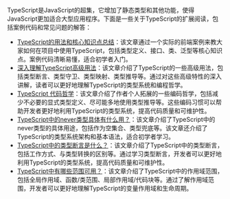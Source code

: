 TypeScript是JavaScript的超集，它增加了静态类型和其他功能，使得JavaScript更加适合大型应用程序。下面是一些关于TypeScript的扩展阅读，包括案例代码和常见问题的解答：

-   [TypeScript的用法和核心知识点总结](https://zhuanlan.zhihu.com/p/180143287)：该文章通过一个实际的前端案例来教大家如何在项目中使用TypeScript，包括类型定义、接口、类、泛型等核心知识点。案例代码清晰易懂，适合初学者入门。
-   [深入理解TypeScript高级用法](https://zhuanlan.zhihu.com/p/393799486)：该文章介绍了TypeScript的一些高级用法，包括类型断言、类型守卫、类型映射、类型推导等。通过对这些高级特性的深入讲解，读者可以更好地理解TypeScript的类型系统和编程哲学。
-   [TypeScript 代码哲学](https://zhuanlan.zhihu.com/p/136254808)：该文章介绍了作者个人拓展的一些编码哲学，包括减少不必要的显式类型定义、尽可能多地使用类型推导等。这些编码习惯可以帮助开发者更好地利用TypeScript的类型系统，提高代码质量和可维护性。
-   [TypeScript中的never类型具体有什么用？](https://zhuanlan.zhihu.com/p/267778856)：该文章介绍了TypeScript中的never类型的具体用途，包括作为空集合、类型兜底等。该文章还介绍了TypeScript的类型系统架构和基本语法，适合初学者学习。
-   [TypeScript中的类型断言是什么？](https://zhuanlan.zhihu.com/p/393799486)：该文章介绍了TypeScript中的类型断言，包括工作方式、与类型转换的区别等。通过学习类型断言，开发者可以更好地利用TypeScript的类型系统，提高代码质量和可维护性。
-   [TypeScript中有哪些范围可用？](https://zhuanlan.zhihu.com/p/393799486)：该文章介绍了TypeScript中的作用域范围，包括全局作用域、函数/类范围、局部作用域/代码块等。通过了解作用域范围，开发者可以更好地理解TypeScript的变量作用域和生命周期。